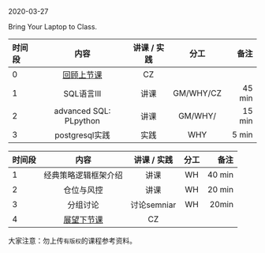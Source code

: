 2020-03-27

Bring Your Laptop to Class. 

|时间段     |  内容    | 讲课 / 实践     |  分工  |备注       |
| :---     |   :----:    |   :----:    |    :----:    |       ---: |
|    0     | [回顾上节课](../WW5/WW5-Plan.md)     |  CZ   |          |        |
|    1     | SQL语言III   |  讲课   |    GM/WHY/CZ     |    45 min    |
|    2     | advanced SQL: PLpython   |  讲课   |    GM/WHY/    |    15 min    |
|    3    |  postgresql实践   |  实践   |    WHY     |    5 min    |


|时间段     |  内容    | 讲课 / 实践     |  分工  |备注       |
| :---     |   :----:    |   :----:    |    :----:    |       ---: |
|    1     | 经典策略逻辑框架介绍 |  讲课   |    WH     |   40 min     |
|    2     | 仓位与风控 |  讲课   |    WH     |   20 min     |
|    3     | 分组讨论 |   讨论semniar   |    WH     |    20min     |
|    4     | [展望下节课](../WW6/WW6-Plan.md)     |  CZ   |          |        |


大家注意：勿上传``有版权``的课程参考资料。
